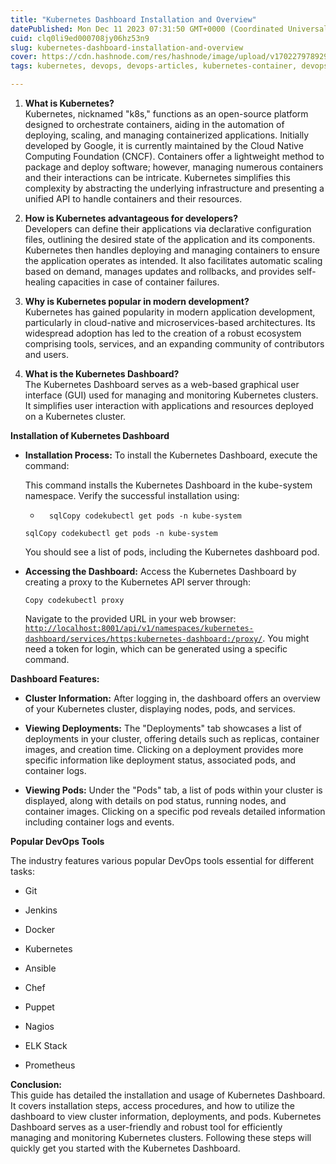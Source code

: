 ```yaml
---
title: "Kubernetes Dashboard Installation and Overview"
datePublished: Mon Dec 11 2023 07:31:50 GMT+0000 (Coordinated Universal Time)
cuid: clq0li9ed000708jy06hz53n9
slug: kubernetes-dashboard-installation-and-overview
cover: https://cdn.hashnode.com/res/hashnode/image/upload/v1702279789291/1d6a01fc-2a67-4a6e-93f6-db375c87a07a.png
tags: kubernetes, devops, devops-articles, kubernetes-container, devops-journey, kubernetes-setup, kubernetes-architecture, devopscommunity, kubernetes-installation-masternode-workernode-day31

---
```


1. **What is Kubernetes?**  
    Kubernetes, nicknamed "k8s," functions as an open-source platform designed to orchestrate containers, aiding in the automation of deploying, scaling, and managing containerized applications. Initially developed by Google, it is currently maintained by the Cloud Native Computing Foundation (CNCF). Containers offer a lightweight method to package and deploy software; however, managing numerous containers and their interactions can be intricate. Kubernetes simplifies this complexity by abstracting the underlying infrastructure and presenting a unified API to handle containers and their resources.
    
2. **How is Kubernetes advantageous for developers?**  
    Developers can define their applications via declarative configuration files, outlining the desired state of the application and its components. Kubernetes then handles deploying and managing containers to ensure the application operates as intended. It also facilitates automatic scaling based on demand, manages updates and rollbacks, and provides self-healing capacities in case of container failures.
    
3. **Why is Kubernetes popular in modern development?**  
    Kubernetes has gained popularity in modern application development, particularly in cloud-native and microservices-based architectures. Its widespread adoption has led to the creation of a robust ecosystem comprising tools, services, and an expanding community of contributors and users.
    
4. **What is the Kubernetes Dashboard?**  
    The Kubernetes Dashboard serves as a web-based graphical user interface (GUI) used for managing and monitoring Kubernetes clusters. It simplifies user interaction with applications and resources deployed on a Kubernetes cluster.
    

**Installation of Kubernetes Dashboard**

* **Installation Process:** To install the Kubernetes Dashboard, execute the command:
    
    This command installs the Kubernetes Dashboard in the kube-system namespace. Verify the successful installation using:
    
    * ```plaintext
        sqlCopy codekubectl get pods -n kube-system
        ```
        
    
    ```plaintext
    sqlCopy codekubectl get pods -n kube-system
    ```
    
    You should see a list of pods, including the Kubernetes dashboard pod.
    
* **Accessing the Dashboard:** Access the Kubernetes Dashboard by creating a proxy to the Kubernetes API server through:
    
    ```plaintext
    Copy codekubectl proxy
    ```
    
    Navigate to the provided URL in your web browser: [`http://localhost:8001/api/v1/namespaces/kubernetes-dashboard/services/https:kubernetes-dashboard:/proxy/`](http://localhost:8001/api/v1/namespaces/kubernetes-dashboard/services/https:kubernetes-dashboard:/proxy/). You might need a token for login, which can be generated using a specific command.
    

**Dashboard Features:**

* **Cluster Information:** After logging in, the dashboard offers an overview of your Kubernetes cluster, displaying nodes, pods, and services.
    
* **Viewing Deployments:** The "Deployments" tab showcases a list of deployments in your cluster, offering details such as replicas, container images, and creation time. Clicking on a deployment provides more specific information like deployment status, associated pods, and container logs.
    
* **Viewing Pods:** Under the "Pods" tab, a list of pods within your cluster is displayed, along with details on pod status, running nodes, and container images. Clicking on a specific pod reveals detailed information including container logs and events.
    

**Popular DevOps Tools**

The industry features various popular DevOps tools essential for different tasks:

* Git
    
* Jenkins
    
* Docker
    
* Kubernetes
    
* Ansible
    
* Chef
    
* Puppet
    
* Nagios
    
* ELK Stack
    
* Prometheus
    

**Conclusion:**  
This guide has detailed the installation and usage of Kubernetes Dashboard. It covers installation steps, access procedures, and how to utilize the dashboard to view cluster information, deployments, and pods. Kubernetes Dashboard serves as a user-friendly and robust tool for efficiently managing and monitoring Kubernetes clusters. Following these steps will quickly get you started with the Kubernetes Dashboard.